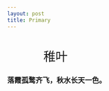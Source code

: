 ```yaml
---
layout: post
title: Primary
---
```

<h1 id="稚叶" style="font-weight: 400;padding-left: 3em;">稚叶</h1>

### 落霞孤鹜齐飞，秋水长天一色。
